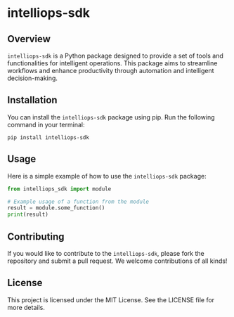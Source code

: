 # intelliops-sdk

## Overview

`intelliops-sdk` is a Python package designed to provide a set of tools and functionalities for intelligent operations. This package aims to streamline workflows and enhance productivity through automation and intelligent decision-making.

## Installation

You can install the `intelliops-sdk` package using pip. Run the following command in your terminal:

```
pip install intelliops-sdk
```

## Usage

Here is a simple example of how to use the `intelliops-sdk` package:

```python
from intelliops_sdk import module

# Example usage of a function from the module
result = module.some_function()
print(result)
```

## Contributing

If you would like to contribute to the `intelliops-sdk`, please fork the repository and submit a pull request. We welcome contributions of all kinds!

## License

This project is licensed under the MIT License. See the LICENSE file for more details.